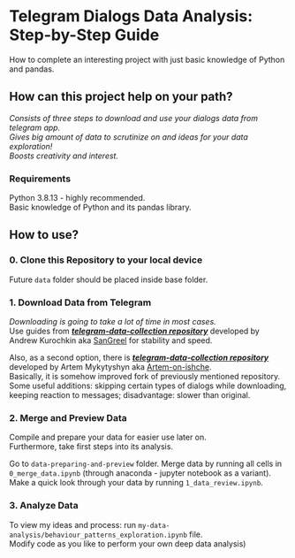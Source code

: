# Telegram Dialogs Data Analysis: Step-by-Step Guide
How to complete an interesting project with just basic knowledge of Python and pandas.

## How can this project help on your path?
*Consists of three steps to download and use your dialogs data from telegram app.<br> 
Gives big amount of data to scrutinize on and ideas for your data exploration!<br>
Boosts creativity and interest.*

### Requirements
Python 3.8.13 - highly recommended. <br>
Basic knowledge of Python and its pandas library.

## How to use?

### 0. Clone this Repository to your local device
Future ```data``` folder should be placed inside base folder.

### 1. Download Data from Telegram
*Downloading is going to take a lot of time in most cases.*<br>
Use guides from ***[telegram-data-collection repository](https://github.com/SanGreel/telegram-data-collection)*** developed by Andrew Kurochkin aka [SanGreel](https://github.com/SanGreel) for stability and speed. <br>

Also, as a second option, there is ***[telegram-data-collection repository](https://github.com/Artem-on-ishche/telegram-data-collection)*** developed by Artem Mykytyshyn aka [Artem-on-ishche](https://github.com/Artem-on-ishche).<br> 
Basically, it is somehow improved fork of previously mentioned repository. Some useful additions: skipping certain types of dialogs while downloading, keeping reaction to messages; disadvantage: slower than original.

### 2. Merge and Preview Data
Compile and prepare your data for easier use later on. <br>
Furthermore, take first steps into its analysis.<br>

Go to ```data-preparing-and-preview``` folder. Merge data by running all cells in ```0_merge_data.ipynb``` (through anaconda - jupyter notebook as a variant). <br>
Make a quick look through your data by running ```1_data_review.ipynb```.

### 3. Analyze Data
To view my ideas and process: run ```my-data-analysis/behaviour_patterns_exploration.ipynb``` file.<br>
Modify code as you like to perform your own deep data analysis)
